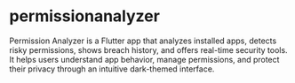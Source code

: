 # permissionanalyzer
Permission Analyzer is a Flutter app that analyzes installed apps, detects risky permissions, shows breach history, and offers real-time security tools. It helps users understand app behavior, manage permissions, and protect their privacy through an intuitive dark-themed interface.
